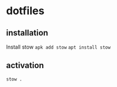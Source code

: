 # dotfiles

## installation

Install stow
`apk add stow`
`apt install stow`

## activation

`stow .`


